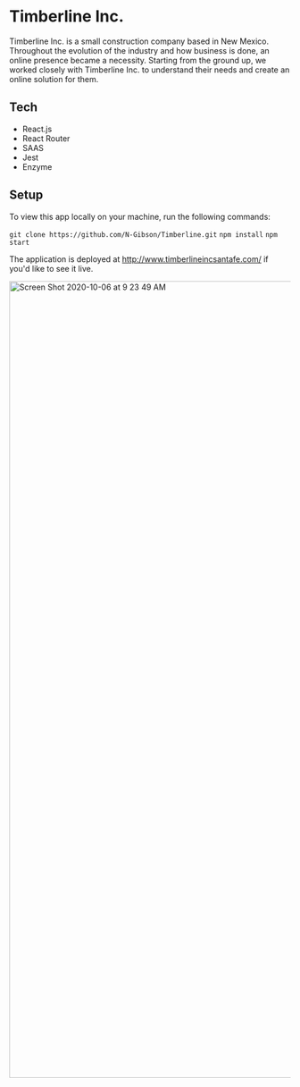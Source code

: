 # Timberline Inc. 

Timberline Inc. is a small construction company based in New Mexico. Throughout the evolution of the industry and how business is done, an online presence became a necessity. Starting from the ground up, we worked closely with Timberline Inc. to understand their needs and create an online solution for them. 

## Tech

- React.js
- React Router
- SAAS
- Jest
- Enzyme

## Setup

To view this app locally on your machine, run the following commands: 

`git clone https://github.com/N-Gibson/Timberline.git`
`npm install`
`npm start`

The application is deployed at http://www.timberlineincsantafe.com/ if you'd like to see it live. 

<img width="1426" alt="Screen Shot 2020-10-06 at 9 23 49 AM" src="https://user-images.githubusercontent.com/49107377/97510928-728cbe00-194b-11eb-8d72-f18a70d564b9.png">

